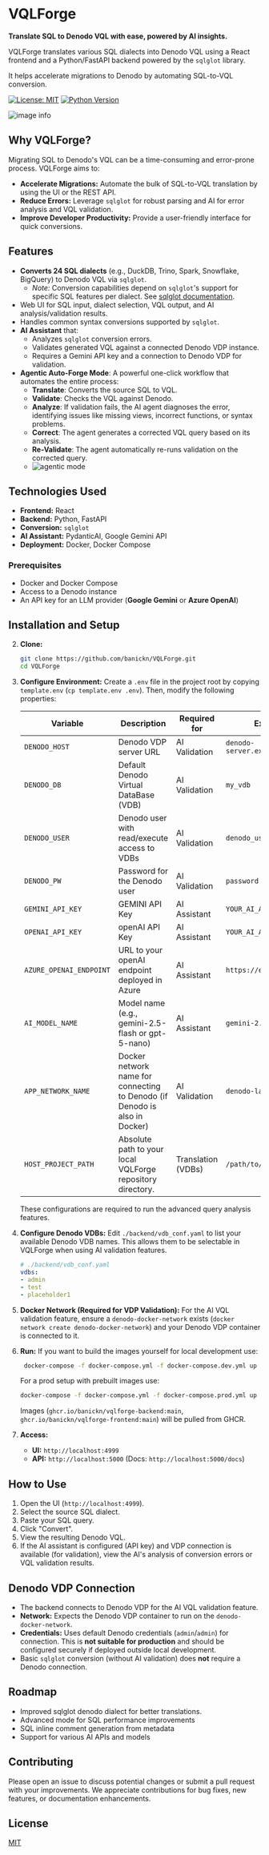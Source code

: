 # VQLForge
**Translate SQL to Denodo VQL with ease, powered by AI insights.**

VQLForge translates various SQL dialects into Denodo VQL using a React frontend and a Python/FastAPI backend powered by the `sqlglot` library.

It helps accelerate migrations to Denodo by automating SQL-to-VQL conversion.

[![License: MIT](https://img.shields.io/badge/License-MIT-yellow.svg)](https://opensource.org/licenses/MIT)
[![Python Version](https://img.shields.io/badge/python-3.12%2B-blue.svg)](https://www.python.org/downloads/)

![image info](vqlforge.png)

## Why VQLForge?

Migrating SQL to Denodo's VQL can be a time-consuming and error-prone process. VQLForge aims to:

*   **Accelerate Migrations:** Automate the bulk of SQL-to-VQL translation by using the UI or the REST API.
*   **Reduce Errors:** Leverage `sqlglot` for robust parsing and AI for error analysis and VQL validation.
*   **Improve Developer Productivity:** Provide a user-friendly interface for quick conversions.


## Features

*   **Converts 24 SQL dialects** (e.g., DuckDB, Trino, Spark, Snowflake, BigQuery) to Denodo VQL via `sqlglot`.
    *   *Note:* Conversion capabilities depend on `sqlglot`'s support for specific SQL features per dialect. See [sqlglot documentation](https://github.com/tobymao/sqlglot).
*   Web UI for SQL input, dialect selection, VQL output, and AI analysis/validation results.
*   Handles common syntax conversions supported by `sqlglot`.
*   **AI Assistant** that:
    *   Analyzes `sqlglot` conversion errors.
    *   Validates generated VQL against a connected Denodo VDP instance.
    *   Requires a Gemini API key and a connection to Denodo VDP for validation.
*   **Agentic Auto-Forge Mode**: A powerful one-click workflow that automates the entire process:
    *  **Translate**: Converts the source SQL to VQL.
    *  **Validate**: Checks the VQL against Denodo.
    *  **Analyze**: If validation fails, the AI agent diagnoses the error, identifying issues like missing views, incorrect functions, or syntax problems.
    *  **Correct**: The agent generates a corrected VQL query based on its analysis.
    *  **Re-Validate**: The agent automatically re-runs validation on the corrected query.
    * ![agentic mode](vqlforge-agentic.png)

## Technologies Used

*   **Frontend:** React
*   **Backend:** Python, FastAPI
*   **Conversion:** `sqlglot`
*   **AI Assistant:** PydanticAI, Google Gemini API
*   **Deployment:** Docker, Docker Compose

### Prerequisites

-   Docker and Docker Compose
-   Access to a Denodo instance
-   An API key for an LLM provider (**Google Gemini** or **Azure OpenAI**)

## Installation and Setup

2.  **Clone:**
    ```bash
    git clone https://github.com/banickn/VQLForge.git
    cd VQLForge
    ```
3.  **Configure Environment:** Create a `.env` file in the project root by copying `template.env` (`cp template.env .env`). Then, modify the following properties:

    | Variable            | Description                                                                 | Required for           | Example                     |
    |---------------------|-----------------------------------------------------------------------------|------------------------|-----------------------------|
    | `DENODO_HOST`       | Denodo VDP server URL                                                       | AI Validation          | `denodo-server.example.com` |
    | `DENODO_DB`         | Default Denodo Virtual DataBase (VDB)                                       | AI Validation          | `my_vdb`                    |
    | `DENODO_USER`       | Denodo user with read/execute access to VDBs                                | AI Validation          | `denodo_user`               |
    | `DENODO_PW`         | Password for the Denodo user                                                | AI Validation          | `password`                  |
    | `GEMINI_API_KEY`    | GEMINI API Key                                                              | AI Assistant           | `YOUR_AI_API_KEY`           |
    | `OPENAI_API_KEY`    | openAI API Key                                                              | AI Assistant           | `YOUR_AI_API_KEY`           |
    | `AZURE_OPENAI_ENDPOINT` | URL to your openAI endpoint deployed in Azure                           | AI Assistant           | `https://endpoint`          |
    | `AI_MODEL_NAME`     | Model name (e.g., gemini-2.5-flash or gpt-5-nano)                           | AI Assistant           | `gemini-2.5-flash`          |
    | `APP_NETWORK_NAME`  | Docker network name for connecting to Denodo (if Denodo is also in Docker)  | AI Validation          | `denodo-lab-net`            |
    | `HOST_PROJECT_PATH` | Absolute path to your local VQLForge repository directory.                  | Translation (VDBs)     | `/path/to/your/VQLForge`    |

    These configurations are required to run the advanced query analysis features.

4.  **Configure Denodo VDBs:**
    Edit `./backend/vdb_conf.yaml` to list your available Denodo VDB names. This allows them to be selectable in VQLForge when using AI validation features.
    ```yaml
    # ./backend/vdb_conf.yaml
    vdbs:
    - admin
    - test
    - placeholder1

    ```

5.  **Docker Network (Required for VDP Validation):** For the AI VQL validation feature, ensure a `denodo-docker-network` exists (`docker network create denodo-docker-network`) and your Denodo VDP container is connected to it.

6.  **Run:**
    If you want to build the images yourself for local development use:
    ```bash
     docker-compose -f docker-compose.yml -f docker-compose.dev.yml up --build -d
    ```

    For a prod setup with prebuilt images use:
    ```bash
    docker-compose -f docker-compose.yml -f docker-compose.prod.yml up -d
    ```
    Images (`ghcr.io/banickn/vqlforge-backend:main`, `ghcr.io/banickn/vqlforge-frontend:main`) will be pulled from GHCR.
6.  **Access:**
    *   **UI:** `http://localhost:4999`
    *   **API:** `http://localhost:5000` (Docs: `http://localhost:5000/docs`)

## How to Use

1.  Open the UI (`http://localhost:4999`).
2.  Select the source SQL dialect.
3.  Paste your SQL query.
4.  Click "Convert".
5.  View the resulting Denodo VQL.
6.  If the AI assistant is configured (API key) and VDP connection is available (for validation), view the AI's analysis of conversion errors or VQL validation results.


## Denodo VDP Connection

*   The backend connects to Denodo VDP for the AI VQL validation feature.
*   **Network:** Expects the Denodo VDP container to run on the `denodo-docker-network`.
*   **Credentials:** Uses default Denodo credentials (`admin`/`admin`) for connection. This is **not suitable for production** and should be configured securely if deployed outside local development.
*   Basic `sqlglot` conversion (without AI validation) does **not** require a Denodo connection.

## Roadmap

* Improved sqlglot denodo dialect for better translations.
* Advanced mode for SQL performance improvements
* SQL inline comment generation from metadata
* Support for various AI APIs and models

## Contributing

Please open an issue to discuss potential changes or submit a pull request with your improvements. We appreciate contributions for bug fixes, new features, or documentation enhancements.

## License
[MIT](https://choosealicense.com/licenses/mit/)